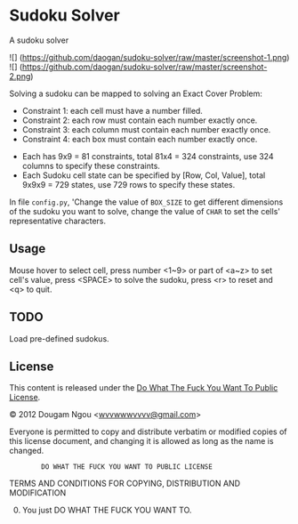 # Sudoku Solver

A sudoku solver 

![] (https://github.com/daogan/sudoku-solver/raw/master/screenshot-1.png)
![] (https://github.com/daogan/sudoku-solver/raw/master/screenshot-2.png)

Solving a sudoku can be mapped to solving an Exact Cover Problem:

 * Constraint 1: each cell must have a number filled.
 * Constraint 2: each row must contain each number exactly once.
 * Constraint 3: each column must contain each number exactly once.
 * Constraint 4: each box must contain each number exactly once.
 
 + Each has 9x9 = 81 constraints, total 81x4 = 324 constraints, use 324 columns to specify these constraints.
 + Each Sudoku cell state can be specified by [Row, Col, Value], total 9x9x9 = 729 states, use 729 rows to specify these states.
 
 
In file `config.py`, 'Change the value of `BOX_SIZE` to get different dimensions of the sudoku you want to solve, 
change the value of `CHAR` to set the cells' representative characters.
 
 
## Usage

Mouse hover to select cell, press number &lt;1~9&gt; or part of &lt;a~z&gt; to set cell's value, 
press &lt;SPACE&gt; to solve the sudoku, press &lt;r&gt; to reset and &lt;q&gt; to quit.

## TODO
Load pre-defined sudokus.

## License

This content is released under the 
[Do What The Fuck You Want To Public License](http://sam.zoy.org/wtfpl/).

&copy; 2012 Dougam Ngou &lt;wvvwwwvvvv@gmail.com&gt;

Everyone is permitted to copy and distribute verbatim or modified 
 copies of this license document, and changing it is allowed as long 
 as the name is changed. 

            DO WHAT THE FUCK YOU WANT TO PUBLIC LICENSE 
   TERMS AND CONDITIONS FOR COPYING, DISTRIBUTION AND MODIFICATION 

  0. You just DO WHAT THE FUCK YOU WANT TO. 
